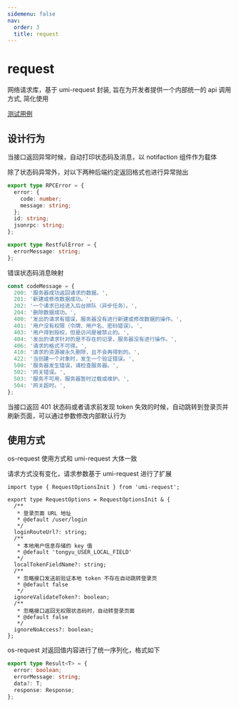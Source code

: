 ```yaml
---
sidemenu: false
nav:
  order: 3
  title: request
---
```


# request

网络请求库，基于 umi-request 封装, 旨在为开发者提供一个内部统一的 api 调用方式, 简化使用

[测试用例](http://10.1.2.7/Visual-FE/one-start/blob/master/tests/request/index.test.ts#L1)

## 设计行为

当接口返回异常时候，自动打印状态码及消息，以 notifaction 组件作为载体

除了状态码异常外，对以下两种后端约定返回格式也进行异常抛出

```ts | pure
export type RPCError = {
  error: {
    code: number;
    message: string;
  };
  id: string;
  jsonrpc: string;
};

export type RestfulError = {
  errorMessage: string;
};
```

错误状态码消息映射

```ts | pure
const codeMessage = {
  200: '服务器成功返回请求的数据。',
  201: '新建或修改数据成功。',
  202: '一个请求已经进入后台排队（异步任务）。',
  204: '删除数据成功。',
  400: '发出的请求有错误，服务器没有进行新建或修改数据的操作。',
  401: '用户没有权限（令牌、用户名、密码错误）。',
  403: '用户得到授权，但是访问是被禁止的。',
  404: '发出的请求针对的是不存在的记录，服务器没有进行操作。',
  406: '请求的格式不可得。',
  410: '请求的资源被永久删除，且不会再得到的。',
  422: '当创建一个对象时，发生一个验证错误。',
  500: '服务器发生错误，请检查服务器。',
  502: '网关错误。',
  503: '服务不可用，服务器暂时过载或维护。',
  504: '网关超时。',
};
```

当接口返回 401 状态码或者请求前发现 token 失效的时候，自动跳转到登录页并刷新页面，可以通过参数修改内部默认行为

## 使用方式

os-request 使用方式和 umi-request 大体一致

请求方式没有变化，请求参数基于 umi-request 进行了扩展

```tsx | pure
import type { RequestOptionsInit } from 'umi-request';

export type RequestOptions = RequestOptionsInit & {
  /**
   * 登录页面 URL 地址
   * @default /user/login
   */
  loginRouteUrl?: string;
  /**
   * 本地用户信息存储的 key 值
   * @default 'tongyu_USER_LOCAL_FIELD'
   */
  localTokenFieldName?: string;
  /**
   * 忽略接口发送前验证本地 token 不存在自动跳转登录页
   * @default false
   */
  ignoreValidateToken?: boolean;
  /**
   * 忽略接口返回无权限状态码时，自动转登录页面
   * @default false
   */
  ignoreNoAccess?: boolean;
};
```

os-request 对返回值内容进行了统一序列化，格式如下

```ts | pure
export type Result<T> = {
  error: boolean;
  errorMessage: string;
  data?: T;
  response: Response;
};
```
